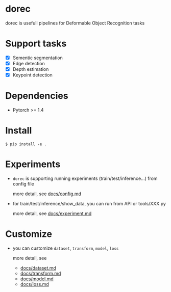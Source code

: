 # dorec
dorec is usefull pipelines for Deformable Object Recognition tasks

# Support tasks
- [x] Sementic segmentation
- [x] Edge detection
- [x] Depth estimation
- [x] Keypoint detection

# Dependencies
- Pytorch >= 1.4

# Install
```
$ pip install -e .
```

# Experiments
- `dorec` is supporting running experiments (train/test/inference...) from config file

    more detail, see [docs/config.md](docs/config.md)

- for train/test/inference/show_data, you can run from API or tools/XXX.py

    more detail, see [docs/experiment.md](docs/experiment.md)

# Customize
- you can customize `dataset`, `transform`, `model`, `loss`

    more detail, see 
    - [docs/dataset.md](docs/dataset.md)
    - [docs/transform.md](docs/transform.md)
    - [docs/model.md](docs/model.md)
    - [docs/loss.md](docs/loss.md)